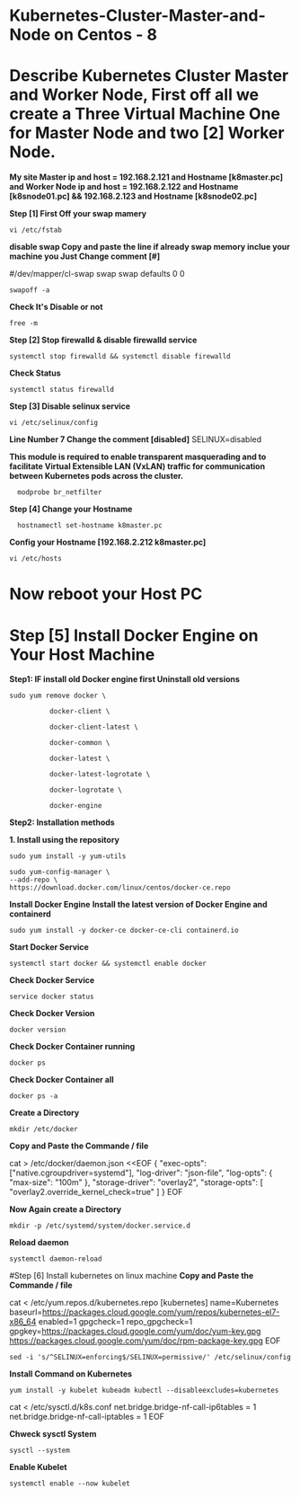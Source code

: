 # Kubernetes-Cluster-Master-and-Node on Centos - 8
# Describe Kubernetes Cluster Master and Worker Node, First off all we create a Three Virtual Machine One for Master Node and two [2] Worker Node.

**My site Master ip and host = 192.168.2.121 and Hostname [k8master.pc]
and Worker Node ip and host = 192.168.2.122 and Hostname [k8snode01.pc] && 192.168.2.123 and Hostname [k8snode02.pc]**

**Step [1] First Off your swap mamery**

    vi /etc/fstab

**disable swap Copy and paste the line if already swap memory inclue your machine you Just Change comment [#]**

#/dev/mapper/cl-swap swap swap defaults 0 0

    swapoff -a
    
**Check It's Disable or not**

    free -m
    
**Step [2] Stop firewalld & disable firewalld service**

    systemctl stop firewalld && systemctl disable firewalld
    
**Check Status**

    systemctl status firewalld
    
**Step [3] Disable selinux service**
    
    vi /etc/selinux/config
    
**Line Number 7 Change the comment [disabled]**
  SELINUX=disabled
  
**This module is required to enable transparent masquerading and to facilitate Virtual Extensible LAN (VxLAN) traffic for communication between Kubernetes pods across the cluster.**
      
      modprobe br_netfilter
      
 **Step [4] Change your Hostname**

      hostnamectl set-hostname k8master.pc
      
**Config your Hostname [192.168.2.212 k8master.pc]**

    vi /etc/hosts

# Now reboot your Host PC


# Step [5] Install Docker Engine on Your Host Machine

 
**Step1: IF install old Docker engine first Uninstall old versions**

    sudo yum remove docker \

              docker-client \
                   
              docker-client-latest \
                   
              docker-common \
                   
              docker-latest \
                   
              docker-latest-logrotate \
                   
              docker-logrotate \
                   
              docker-engine

**Step2: Installation methods**

   **1. Install using the repository**

    sudo yum install -y yum-utils
    
    sudo yum-config-manager \
    --add-repo \
    https://download.docker.com/linux/centos/docker-ce.repo

**Install Docker Engine**
**Install the latest version of Docker Engine and containerd**

    sudo yum install -y docker-ce docker-ce-cli containerd.io

**Start Docker Service**

    systemctl start docker && systemctl enable docker
   
**Check Docker Service**

    service docker status

**Check Docker Version**

    docker version

**Check Docker Container running**

    docker ps  
    
**Check Docker Container all** 
          
    docker ps -a

**Create a Directory**

    mkdir /etc/docker
    
**Copy and Paste the Commande / file**

cat > /etc/docker/daemon.json <<EOF
    {
      "exec-opts": ["native.cgroupdriver=systemd"],
      "log-driver": "json-file",
      "log-opts": {
      "max-size": "100m"
    },
      "storage-driver": "overlay2",
      "storage-opts": [
      "overlay2.override_kernel_check=true"
        ]
       }
EOF


**Now Again create a Directory**

    mkdir -p /etc/systemd/system/docker.service.d

**Reload daemon**

    systemctl daemon-reload

#Step [6] Install kubernetes on linux machine
**Copy and Paste the Commande / file**
                                    
cat <<EOF > /etc/yum.repos.d/kubernetes.repo
	[kubernetes]
	name=Kubernetes
	baseurl=https://packages.cloud.google.com/yum/repos/kubernetes-el7-x86_64
	enabled=1
	gpgcheck=1
	repo_gpgcheck=1
	gpgkey=https://packages.cloud.google.com/yum/doc/yum-key.gpg https://packages.cloud.google.com/yum/doc/rpm-package-key.gpg
EOF

    sed -i 's/^SELINUX=enforcing$/SELINUX=permissive/' /etc/selinux/config
    
**Install Command on Kubernetes**
    
    yum install -y kubelet kubeadm kubectl --disableexcludes=kubernetes
	
cat <<EOF > /etc/sysctl.d/k8s.conf
net.bridge.bridge-nf-call-ip6tables = 1
net.bridge.bridge-nf-call-iptables = 1
EOF
    
**Chweck sysctl System**
	
	sysctl --system

**Enable Kubelet**
	
	systemctl enable --now kubelet






